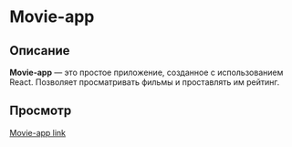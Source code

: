 # Movie-app

## Описание

**Movie-app** — это простое приложение, созданное с использованием React. Позволяет просматривать фильмы и проставлять им рейтинг.

## Просмотр

[Movie-app link](https://oxy-movie-search-app.netlify.app/)


